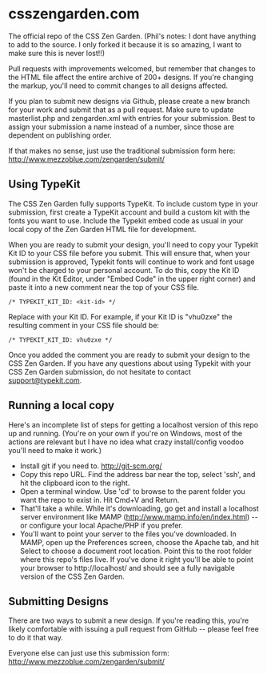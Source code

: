 # csszengarden.com

The official repo of the CSS Zen Garden.
(Phil's notes: I dont have anything to add to the source. I only forked it 
 because it is so amazing, I want to make sure this is never lost!!)

Pull requests with improvements welcomed, but remember that changes to the
HTML file affect the entire archive of 200+ designs. If you're changing the
markup, you'll need to commit changes to all designs affected.

If you plan to submit new designs via Github, please create a new branch for
your work and submit that as a pull request. Make sure to update
masterlist.php and zengarden.xml with entries for your submission. Best to
assign your submission a name instead of a number, since those are dependent
on publishing order.

If that makes no sense, just use the traditional submission form here: 
http://www.mezzoblue.com/zengarden/submit/

## Using TypeKit

The CSS Zen Garden fully supports TypeKit. To include custom type in your
submission, first create a TypeKit account and build a custom kit with the
fonts you want to use. Include the Typekit embed code as usual in your local
copy of the Zen Garden HTML file for development.

When you are ready to submit your design, you'll need to copy your Typekit
Kit ID to your CSS file before you submit. This will ensure that, when your
submission is approved, Typekit fonts will continue to work and font usage
won't be charged to your personal account. To do this, copy the Kit ID (found
in the Kit Editor, under "Embed Code" in the upper right corner) and paste it
into a new comment near the top of your CSS file.

    /* TYPEKIT_KIT_ID: <kit-id> */

Replace <kit-id> with your Kit ID. For example, if your Kit ID is "vhu0zxe" 
the resulting comment in your CSS file should be:

    /* TYPEKIT_KIT_ID: vhu0zxe */

Once you added the comment you are ready to submit your design to the CSS Zen
Garden. If you have any questions about using Typekit with your CSS Zen Garden
submission, do not hesitate to contact support@typekit.com.

## Running a local copy

Here's an incomplete list of steps for getting a localhost version of this
repo up and running. (You're on your own if you're on Windows, most of the
actions are relevant but I have no idea what crazy install/config voodoo
you'll need to make it work.)

* Install git if you need to. http://git-scm.org/
* Copy this repo URL. Find the address bar near the top, select 'ssh', and hit
  the clipboard icon to the right.
* Open a terminal window. Use 'cd' to browse to the parent folder you want the 
  repo to exist in. Hit Cmd+V and Return.
* That'll take a while. While it's downloading, go get and install a localhost 
  server environment like MAMP (http://www.mamp.info/en/index.html) -- or 
  configure your local Apache/PHP if you prefer.
* You'll want to point your server to the files you've downloaded. In MAMP, 
  open up the Preferences screen, choose the Apache tab, and hit Select to 
  choose a document root location. Point this to the root folder where this
  repo's files live. If you've done it right you'll be able to point your 
  browser to http://localhost/ and should see a fully navigable version of the
  CSS Zen Garden.

## Submitting Designs

There are two ways to submit a new design. If you're reading this, you're
likely comfortable with issuing a pull request from GitHub -- please feel free
to do it that way. 

Everyone else can just use this submission form: 
http://www.mezzoblue.com/zengarden/submit/
